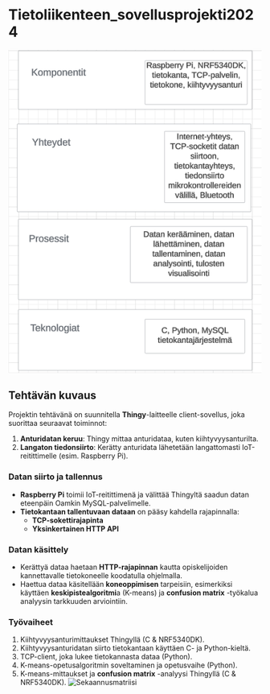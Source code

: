 # Tietoliikenteen_sovellusprojekti2024

![kuva](thumbnail_arkkitehtuurimalli.png)



## Tehtävän kuvaus

Projektin tehtävänä on suunnitella **Thingy**-laitteelle client-sovellus, joka suorittaa seuraavat toiminnot:

1. **Anturidatan keruu**: Thingy mittaa anturidataa, kuten kiihtyvyysanturilta.
2. **Langaton tiedonsiirto**: Kerätty anturidata lähetetään langattomasti IoT-reitittimelle (esim. Raspberry Pi).

### Datan siirto ja tallennus

- **Raspberry Pi** toimii IoT-reitittimenä ja välittää Thingyltä saadun datan eteenpäin Oamkin MySQL-palvelimelle.
- **Tietokantaan tallentuvaan dataan** on pääsy kahdella rajapinnalla:
  - **TCP-sokettirajapinta**
  - **Yksinkertainen HTTP API**

### Datan käsittely

- Kerättyä dataa haetaan **HTTP-rajapinnan** kautta opiskelijoiden kannettavalle tietokoneelle koodatulla ohjelmalla.
- Haettua dataa käsitellään **koneoppimisen** tarpeisiin, esimerkiksi käyttäen **keskipistealgoritmi**a (K-means) ja **confusion matrix** -työkalua analyysin tarkkuuden arviointiin.

### Työvaiheet

1. Kiihtyvyysanturimittaukset Thingyllä (C & NRF5340DK).
2. Kiihtyvyysanturidatan siirto tietokantaan käyttäen C- ja Python-kieltä.
3. TCP-client, joka lukee tietokannasta dataa (Python).
4. K-means-opetusalgoritmin soveltaminen ja opetusvaihe (Python).
5. K-means-mittaukset ja **confusion matrix** -analyysi Thingyllä (C & NRF5340DK).
![Sekaannusmatriisi](images/confusionMatrix.png)

